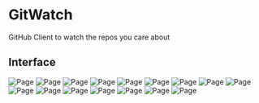 GitWatch
======
GitHub Client to watch the repos you care about

## Interface

![Page](./doc/1.png)
![Page](./doc/2.png)
![Page](./doc/3.png)
![Page](./doc/4.png)
![Page](./doc/5.png)
![Page](./doc/6.png)
![Page](./doc/7.png)
![Page](./doc/8.png)
![Page](./doc/9.png)
![Page](./doc/10.png)
![Page](./doc/11.png)
![Page](./doc/12.png)
![Page](./doc/13.png)
![Page](./doc/14.png)
![Page](./doc/15.png)
![Page](./doc/16.png)